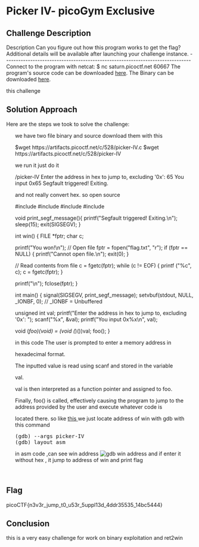 
<!DOCTYPE html>
<html>
<body>
<h1>Picker IV- picoGym Exclusive</h1>

<h2>Challenge Description</h2>
<p> Description
Can you figure out how this program works to get the flag?
Additional details will be available after launching your challenge instance.
------------------------------------------------------------------------------
 Connect to the program with netcat:
$ nc saturn.picoctf.net 60667
The program's source code can be downloaded <a href="https://artifacts.picoctf.net/c/528/picker-IV.c">here</a>.
The Binary can be downloaded <a href="https://artifacts.picoctf.net/c/528/picker-IV">here</a>.
</p>
this challenge  
<h2>Solution Approach</h2>
<p>Here are the steps we took to solve the challenge:</p>
<ol>
 we have two file binary and source download them with this 
<p id="code1">
$wget https://artifacts.picoctf.net/c/528/picker-IV.c
$wget https://artifacts.picoctf.net/c/528/picker-IV
</p>
we run it just do it
<p id="code1">
/picker-IV
Enter the address in hex to jump to, excluding '0x': 65
You input 0x65
Segfault triggered! Exiting.

</p>
and not really convert hex. so open source
<p id="code1">
#include <stdio.h>
#include <stdlib.h>
#include <signal.h>
#include <unistd.h>


void print_segf_message(){
  printf("Segfault triggered! Exiting.\n");
  sleep(15);
  exit(SIGSEGV);
}

int win() {
  FILE *fptr;
  char c;

  printf("You won!\n");
  // Open file
  fptr = fopen("flag.txt", "r");
  if (fptr == NULL)
  {
      printf("Cannot open file.\n");
      exit(0);
  }

  // Read contents from file
  c = fgetc(fptr);
  while (c != EOF)
  {
      printf ("%c", c);
      c = fgetc(fptr);
  }

  printf("\n");
  fclose(fptr);
}

int main() {
  signal(SIGSEGV, print_segf_message);
  setvbuf(stdout, NULL, _IONBF, 0); // _IONBF = Unbuffered

  unsigned int val;
  printf("Enter the address in hex to jump to, excluding '0x': ");
  scanf("%x", &val);
  printf("You input 0x%x\n", val);

  void (*foo)(void) = (void (*)())val;
  foo();
}
</p>
in this code The user is prompted to enter a memory address in 

hexadecimal format.

The inputted value is read using scanf and stored in the variable 

val.

val is then interpreted as a function pointer and assigned to foo.

Finally, foo() is called, effectively causing the program to jump to 
the address provided by the user and execute whatever code is 

located there. 
so like <a href="https://phantom1ss.github.io/blog/?q=GDBbabystep4">this </a>we just   locate address of win with gdb with this command
<pre>
(gdb) --args picker-IV
(gdb) layout asm
</pre>
in asm code ,can  see win address
 <img src=" https://phantom1ss.github.io/blog/2024/practice/picoctf/PickerIV/gdbwinaddress.png" alt="gdb win address" class="inline"/>
and if enter it without hex , it jump to address of win and print flag
</ol>
<br>
<h2>Flag</h2>
<p class="flag">picoCTF{n3v3r_jump_t0_u53r_5uppl13d_4ddr35535_14bc5444}


<h2>Conclusion</h2>
<p>this is a very easy challenge for work on binary exploitation and ret2win</p>

</body>
</html>


 


